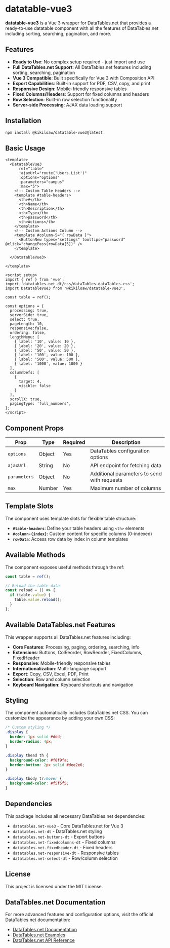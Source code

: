 # datatable-vue3

**datatable-vue3** is a Vue 3 wrapper for DataTables.net that provides a ready-to-use datatable component with all the features of DataTables.net including sorting, searching, pagination, and more.

## Features

- **Ready to Use**: No complex setup required - just import and use
- **Full DataTables.net Support**: All DataTables.net features including sorting, searching, pagination
- **Vue 3 Compatible**: Built specifically for Vue 3 with Composition API
- **Export Capabilities**: Built-in support for PDF, CSV, copy, and print
- **Responsive Design**: Mobile-friendly responsive tables
- **Fixed Columns/Headers**: Support for fixed columns and headers
- **Row Selection**: Built-in row selection functionality
- **Server-side Processing**: AJAX data loading support

## Installation

```bash
npm install @kikiloaw/datatable-vue3@latest
```

## Basic Usage

```vue
<template>
  <DatatableVue3 
      ref="table" 
      :ajaxUrl="route('Users.List')" 
      :options="options" 
      :parameters="campus" 
      :max="5">
    <!-- Custom Table Headers -->
    <template #table-headers>
      <th>#</th>
      <th>Name</th>
      <th>Description</th>
      <th>Type</th>
      <th>password</th>
      <th>Actions</th>
    </template>
    <!-- Custom Actions Column -->
    <template #column-5="{ rowData }">
      <ButtonNew types="settings" tooltips="password" @click="changePass(rowData[5])" />
    </template>

  </DatatableVue3>

</template>

<script setup>
import { ref } from 'vue';
import 'datatables.net-dt/css/dataTables.dataTables.css';
import DatatableVue3 from '@kikiloaw/datatable-vue3';

const table = ref();

const options = {
  processing: true,
  serverSide: true,
  select: true,
  pageLength: 10,
  responsive:false,
  ordering: false,
  lengthMenu: [
    { label: '10', value: 10 },
    { label: '20', value: 20 },
    { label: '50', value: 50 },
    { label: '100', value: 100 },
    { label: '500', value: 500 },
    { label: '1000', value: 1000 }
  ],
  columnDefs: [
    {
      target: 4,
      visible: false
    }
  ],
  scrollX: true,
  pagingType: 'full_numbers',
};
</script>
```

## Component Props

| Prop | Type | Required | Description |
|------|------|----------|-------------|
| `options` | Object | Yes | DataTables configuration options |
| `ajaxUrl` | String | No | API endpoint for fetching data |
| `parameters` | Object | No | Additional parameters to send with requests |
| `max` | Number | Yes | Maximum number of columns |

## Template Slots

The component uses template slots for flexible table structure:

- **`#table-headers`**: Define your table headers using `<th>` elements
- **`#column-{index}`**: Custom content for specific columns (0-indexed)
- **`rowData`**: Access row data by index in column templates

## Available Methods

The component exposes useful methods through the ref:

```javascript
const table = ref();

// Reload the table data
const reload = () => {
  if (table.value) {
    table.value.reload();
  }
};

```

## Available DataTables.net Features

This wrapper supports all DataTables.net features including:

- **Core Features**: Processing, paging, ordering, searching, info
- **Extensions**: Buttons, ColReorder, RowReorder, FixedColumns, FixedHeader
- **Responsive**: Mobile-friendly responsive tables
- **Internationalization**: Multi-language support
- **Export**: Copy, CSV, Excel, PDF, Print
- **Selection**: Row and column selection
- **Keyboard Navigation**: Keyboard shortcuts and navigation

## Styling

The component automatically includes DataTables.net CSS. You can customize the appearance by adding your own CSS:

```css
/* Custom styling */
.display {
  border: 1px solid #ddd;
  border-radius: 4px;
}

.display thead th {
  background-color: #f8f9fa;
  border-bottom: 2px solid #dee2e6;
}

.display tbody tr:hover {
  background-color: #f5f5f5;
}
```

## Dependencies

This package includes all necessary DataTables.net dependencies:
- `datatables.net-vue3` - Core DataTables.net for Vue 3
- `datatables.net-dt` - DataTables.net styling
- `datatables.net-buttons-dt` - Export buttons
- `datatables.net-fixedcolumns-dt` - Fixed columns
- `datatables.net-fixedheader-dt` - Fixed headers
- `datatables.net-responsive-dt` - Responsive tables
- `datatables.net-select-dt` - Row/column selection

## License

This project is licensed under the MIT License.

## DataTables.net Documentation

For more advanced features and configuration options, visit the official DataTables.net documentation:
- [DataTables.net Documentation](https://datatables.net/manual/)
- [DataTables.net Examples](https://datatables.net/examples/)
- [DataTables.net API Reference](https://datatables.net/reference/)